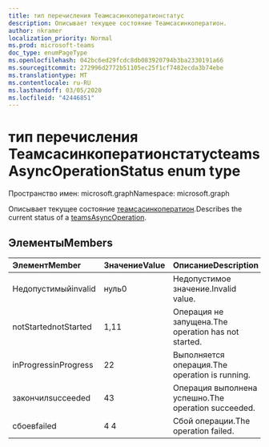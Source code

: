 ```yaml
---
title: тип перечисления Теамсасинкоператионстатус
description: Описывает текущее состояние Теамсасинкоператион.
author: nkramer
localization_priority: Normal
ms.prod: microsoft-teams
doc_type: enumPageType
ms.openlocfilehash: 042bc6ed29fcdc8db083920794b3ba2330191a66
ms.sourcegitcommit: 272996d2772b51105ec25f1cf7482ecda3b74ebe
ms.translationtype: MT
ms.contentlocale: ru-RU
ms.lasthandoff: 03/05/2020
ms.locfileid: "42446851"
---
```

# <a name="teamsasyncoperationstatus-enum-type"></a><span data-ttu-id="ec23e-103">тип перечисления Теамсасинкоператионстатус</span><span class="sxs-lookup"><span data-stu-id="ec23e-103">teamsAsyncOperationStatus enum type</span></span>

<span data-ttu-id="ec23e-104">Пространство имен: microsoft.graph</span><span class="sxs-lookup"><span data-stu-id="ec23e-104">Namespace: microsoft.graph</span></span>



<span data-ttu-id="ec23e-105">Описывает текущее состояние [теамсасинкоператион](teamsasyncoperation.md).</span><span class="sxs-lookup"><span data-stu-id="ec23e-105">Describes the current status of a [teamsAsyncOperation](teamsasyncoperation.md).</span></span>

## <a name="members"></a><span data-ttu-id="ec23e-106">Элементы</span><span class="sxs-lookup"><span data-stu-id="ec23e-106">Members</span></span>

| <span data-ttu-id="ec23e-107">Элемент</span><span class="sxs-lookup"><span data-stu-id="ec23e-107">Member</span></span> | <span data-ttu-id="ec23e-108">Значение</span><span class="sxs-lookup"><span data-stu-id="ec23e-108">Value</span></span>| <span data-ttu-id="ec23e-109">Описание</span><span class="sxs-lookup"><span data-stu-id="ec23e-109">Description</span></span> |
|:---------------|:--------|:----------|
|<span data-ttu-id="ec23e-110">Недопустимый</span><span class="sxs-lookup"><span data-stu-id="ec23e-110">invalid</span></span>|<span data-ttu-id="ec23e-111">нуль</span><span class="sxs-lookup"><span data-stu-id="ec23e-111">0</span></span>|<span data-ttu-id="ec23e-112">Недопустимое значение.</span><span class="sxs-lookup"><span data-stu-id="ec23e-112">Invalid value.</span></span>|
|<span data-ttu-id="ec23e-113">notStarted</span><span class="sxs-lookup"><span data-stu-id="ec23e-113">notStarted</span></span>|<span data-ttu-id="ec23e-114">1,1</span><span class="sxs-lookup"><span data-stu-id="ec23e-114">1</span></span>|<span data-ttu-id="ec23e-115">Операция не запущена.</span><span class="sxs-lookup"><span data-stu-id="ec23e-115">The operation has not started.</span></span>|
|<span data-ttu-id="ec23e-116">inProgress</span><span class="sxs-lookup"><span data-stu-id="ec23e-116">inProgress</span></span>|<span data-ttu-id="ec23e-117">2</span><span class="sxs-lookup"><span data-stu-id="ec23e-117">2</span></span>|<span data-ttu-id="ec23e-118">Выполняется операция.</span><span class="sxs-lookup"><span data-stu-id="ec23e-118">The operation is running.</span></span>|
|<span data-ttu-id="ec23e-119">закончил</span><span class="sxs-lookup"><span data-stu-id="ec23e-119">succeeded</span></span>|<span data-ttu-id="ec23e-120">4</span><span class="sxs-lookup"><span data-stu-id="ec23e-120">3</span></span>|<span data-ttu-id="ec23e-121">Операция выполнена успешно.</span><span class="sxs-lookup"><span data-stu-id="ec23e-121">The operation succeeded.</span></span>|
|<span data-ttu-id="ec23e-122">сбоев</span><span class="sxs-lookup"><span data-stu-id="ec23e-122">failed</span></span>|<span data-ttu-id="ec23e-123">4 </span><span class="sxs-lookup"><span data-stu-id="ec23e-123">4</span></span>|<span data-ttu-id="ec23e-124">Сбой операции.</span><span class="sxs-lookup"><span data-stu-id="ec23e-124">The operation failed.</span></span>|
